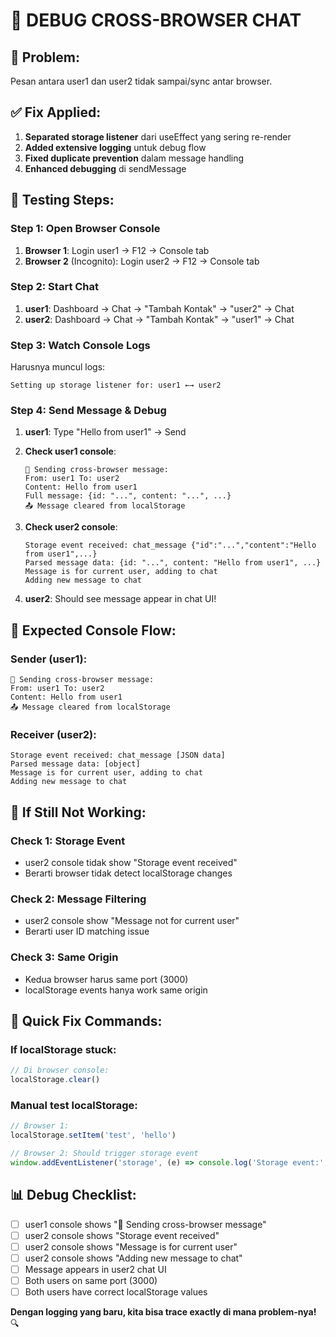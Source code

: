 # 🔧 DEBUG CROSS-BROWSER CHAT

## 🐛 **Problem:** 
Pesan antara user1 dan user2 tidak sampai/sync antar browser.

## ✅ **Fix Applied:**
1. **Separated storage listener** dari useEffect yang sering re-render
2. **Added extensive logging** untuk debug flow
3. **Fixed duplicate prevention** dalam message handling
4. **Enhanced debugging** di sendMessage

## 🧪 **Testing Steps:**

### **Step 1: Open Browser Console**
1. **Browser 1**: Login user1 → F12 → Console tab
2. **Browser 2** (Incognito): Login user2 → F12 → Console tab

### **Step 2: Start Chat**
1. **user1**: Dashboard → Chat → "Tambah Kontak" → "user2" → Chat
2. **user2**: Dashboard → Chat → "Tambah Kontak" → "user1" → Chat

### **Step 3: Watch Console Logs**
Harusnya muncul logs:
```
Setting up storage listener for: user1 ←→ user2
```

### **Step 4: Send Message & Debug**
1. **user1**: Type "Hello from user1" → Send
2. **Check user1 console**:
   ```
   🚀 Sending cross-browser message:
   From: user1 To: user2
   Content: Hello from user1
   Full message: {id: "...", content: "...", ...}
   📤 Message cleared from localStorage
   ```

3. **Check user2 console**:
   ```
   Storage event received: chat_message {"id":"...","content":"Hello from user1",...}
   Parsed message data: {id: "...", content: "Hello from user1", ...}
   Message is for current user, adding to chat
   Adding new message to chat
   ```

4. **user2**: Should see message appear in chat UI!

## 🎯 **Expected Console Flow:**

### **Sender (user1):**
```
🚀 Sending cross-browser message:
From: user1 To: user2
Content: Hello from user1
📤 Message cleared from localStorage
```

### **Receiver (user2):**
```
Storage event received: chat_message [JSON data]
Parsed message data: [object]
Message is for current user, adding to chat
Adding new message to chat
```

## 🚨 **If Still Not Working:**

### **Check 1: Storage Event**
- user2 console tidak show "Storage event received"
- Berarti browser tidak detect localStorage changes

### **Check 2: Message Filtering**
- user2 console show "Message not for current user"
- Berarti user ID matching issue

### **Check 3: Same Origin**
- Kedua browser harus same port (3000)
- localStorage events hanya work same origin

## 🔧 **Quick Fix Commands:**

### **If localStorage stuck:**
```javascript
// Di browser console:
localStorage.clear()
```

### **Manual test localStorage:**
```javascript
// Browser 1:
localStorage.setItem('test', 'hello')

// Browser 2: Should trigger storage event
window.addEventListener('storage', (e) => console.log('Storage event:', e))
```

## 📊 **Debug Checklist:**

- [ ] user1 console shows "🚀 Sending cross-browser message"
- [ ] user2 console shows "Storage event received"
- [ ] user2 console shows "Message is for current user"
- [ ] user2 console shows "Adding new message to chat"
- [ ] Message appears in user2 chat UI
- [ ] Both users on same port (3000)
- [ ] Both users have correct localStorage values

**Dengan logging yang baru, kita bisa trace exactly di mana problem-nya!** 🔍


